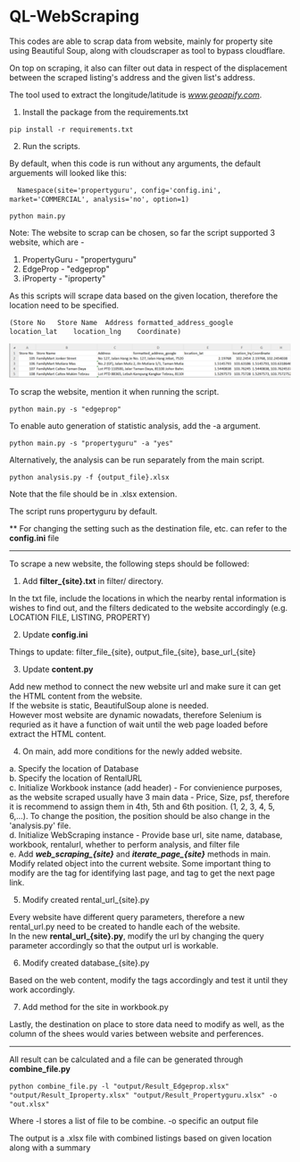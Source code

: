 # QL-WebScraping
This codes are able to scrap data from website, mainly for property site using Beautiful Soup, along with cloudscraper as tool to bypass cloudflare.

On top on scraping, it also can filter out data in respect of the displacement between the scraped listing's address and the given list's address.

The tool used to extract the longitude/latitude is *www.geoapify.com*.

1. Install the package from the requirements.txt

```
pip install -r requirements.txt
```

2. Run the scripts.

By default, when this code is run without any arguments, the default arguements will looked like this:

      Namespace(site='propertyguru', config='config.ini', market='COMMERCIAL', analysis='no', option=1)

```
python main.py
```

Note: The website to scrap can be chosen, so far the script supported 3 website, which are - 
1. PropertyGuru - "propertyguru"
2. EdgeProp - "edgeprop"
3. iProperty - "iproperty"

As this scripts will scrape data based on the given location, therefore the location need to be specified. 



```
(Store No	Store Name	Address	formatted_address_google	location_lat	location_lng	Coordinate)
```
![Example Columns](screenshot/ExampleColumn.png)

To scrap the website, mention it when running the script.

```
python main.py -s "edgeprop"
```

To enable auto generation of statistic analysis, add the -a argument.

```
python main.py -s "propertyguru" -a "yes"
```
Alternatively, the analysis can be run separately from the main script.
```
python analysis.py -f {output_file}.xlsx
```
Note that the file should be in .xlsx extension.

The script runs propertyguru by default.

** For changing the setting such as the destination file, etc. can refer to the **config.ini** file


------------------------------------------------------------------------------------------------

To scrape a new website, the following steps should be followed:

1. Add **filter_{site}.txt** in filter/ directory.

In the txt file, include the locations in which the nearby rental information is wishes to find out, and the filters dedicated to the website accordingly (e.g. LOCATION FILE, LISTING, PROPERTY)<br>

2. Update **config.ini** 

Things to update: filter_file_{site}, output_file_{site}, base_url_{site}<br>

3. Update **content.py**

Add new method to connect the new website url and make sure it can get the HTML content from the website.<br>
If the website is static, BeautifulSoup alone is needed.<br>
However most website are dynamic nowadats, therefore Selenium is requried as it have a function of wait until the web page loaded before extract the HTML content.<br>

4. On main, add more conditions for the newly added website.

a. Specify the location of Database<br>
b. Specify the location of RentalURL<br>
c. Initialize Workbook instance (add header) - For convienience purposes, as the website scraped usually have 3 main data - Price, Size, psf, therefore it is recommend to assign them in 4th, 5th and 6th position. (1, 2, 3, 4, 5, 6,...). To change the position, the position should be also change in the 'analysis.py' file.<br>
d. Initialize WebScraping instance - Provide base url, site name, database, workbook, rentalurl, whether to perform analysis, and filter file<br>
e. Add ***web_scraping_{site}*** and ***iterate_page_{site}*** methods in main. Modify related object into the current website. Some important thing to modify are the tag for identifying last page, and tag to get the next page link.<br>

5. Modify created rental_url_{site}.py

Every website have different query parameters, therefore a new rental_url.py need to be created to handle each of the website.<br>
In the new **rental_url_{site}.py**, modify the url by changing the query parameter accordingly so that the output url is workable.<br>

6. Modify created database_{site}.py

Based on the web content, modify the tags accordingly and test it until they work accordingly.<br>

7. Add method for the site in workbook.py

Lastly, the destination on place to store data need to modify as well, as the column of the shees would varies between website and perferences. <br>

--------------------------------------------------------------------------------------------------------------------------------

All result can be calculated and a file can be generated through **combine_file.py** 
```
python combine_file.py -l "output/Result_Edgeprop.xlsx" "output/Result_Iproperty.xlsx" "output/Result_Propertyguru.xlsx" -o "out.xlsx"
```

Where -l stores a list of file to be combine.
      -o specific an output file

The output is a .xlsx file with combined listings based on given location along with a summary 